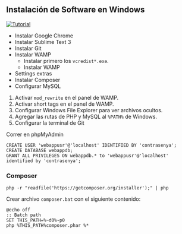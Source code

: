 ## Instalación de Software en Windows


[![Tutorial](http://img.youtube.com/vi/DGkDrL4LkQc/0.jpg)](https://youtu.be/DGkDrL4LkQc)


* Instalar Google Chrome
* Instalar Sublime Text 3
* Instalar Git
* Instalar WAMP
  * Instalar primero los `vcredist*.exe`.
  * Instalar WAMP
* Settings extras
* Instalar Composer
* Configurar MySQL


1. Activar `mod_rewrite` en el panel de WAMP.
2. Activar short tags en el panel de WAMP.
3. Configurar Windows File Explorer para ver archivos ocultos.
4. Agregar las rutas de PHP y MySQL al `%PATH%` de Windows.
5. Configurar la terminal de Git


Correr en phpMyAdmin
```
CREATE USER 'webappusr'@'localhost' IDENTIFIED BY 'contrasenya';
CREATE DATABASE webappdb;
GRANT ALL PRIVILEGES ON webappdb.* to 'webappusr'@'localhost' identified by 'contrasenya';
```


### Composer
```
php -r "readfile('https://getcomposer.org/installer');" | php
```

Crear archivo `composer.bat` con el siguiente contenido:
```
@echo off
:: Batch path
SET THIS_PATH=%~d0%~p0
php %THIS_PATH%composer.phar %*
```